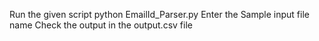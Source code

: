 Run the given script
python EmailId_Parser.py
Enter the Sample input file name
Check the output in the output.csv file
